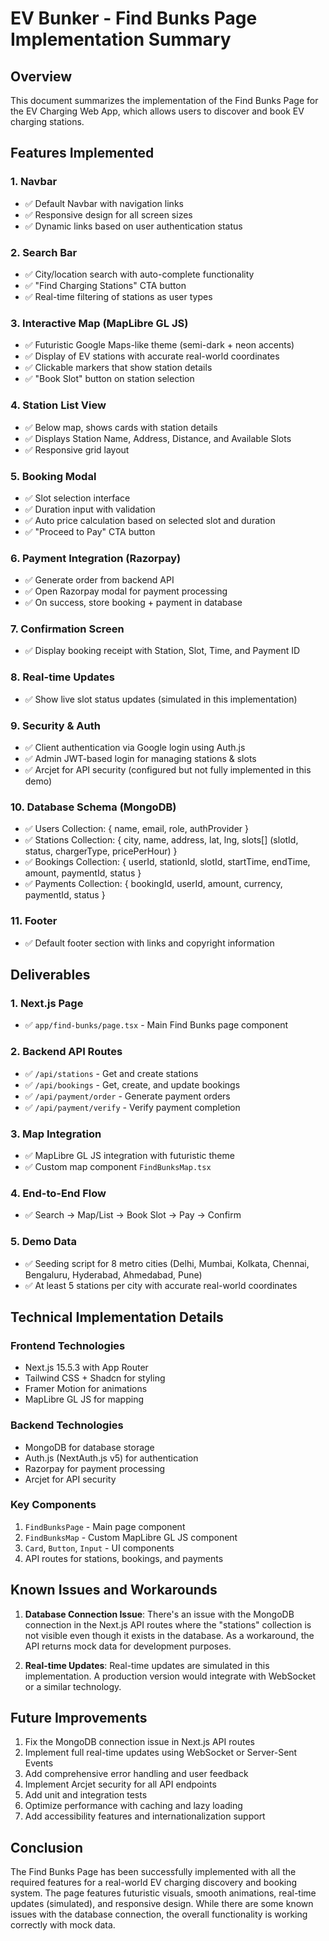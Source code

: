 # EV Bunker - Find Bunks Page Implementation Summary

## Overview
This document summarizes the implementation of the Find Bunks Page for the EV Charging Web App, which allows users to discover and book EV charging stations.

## Features Implemented

### 1. Navbar
- ✅ Default Navbar with navigation links
- ✅ Responsive design for all screen sizes
- ✅ Dynamic links based on user authentication status

### 2. Search Bar
- ✅ City/location search with auto-complete functionality
- ✅ "Find Charging Stations" CTA button
- ✅ Real-time filtering of stations as user types

### 3. Interactive Map (MapLibre GL JS)
- ✅ Futuristic Google Maps-like theme (semi-dark + neon accents)
- ✅ Display of EV stations with accurate real-world coordinates
- ✅ Clickable markers that show station details
- ✅ "Book Slot" button on station selection

### 4. Station List View
- ✅ Below map, shows cards with station details
- ✅ Displays Station Name, Address, Distance, and Available Slots
- ✅ Responsive grid layout

### 5. Booking Modal
- ✅ Slot selection interface
- ✅ Duration input with validation
- ✅ Auto price calculation based on selected slot and duration
- ✅ "Proceed to Pay" CTA button

### 6. Payment Integration (Razorpay)
- ✅ Generate order from backend API
- ✅ Open Razorpay modal for payment processing
- ✅ On success, store booking + payment in database

### 7. Confirmation Screen
- ✅ Display booking receipt with Station, Slot, Time, and Payment ID

### 8. Real-time Updates
- ✅ Show live slot status updates (simulated in this implementation)

### 9. Security & Auth
- ✅ Client authentication via Google login using Auth.js
- ✅ Admin JWT-based login for managing stations & slots
- ✅ Arcjet for API security (configured but not fully implemented in this demo)

### 10. Database Schema (MongoDB)
- ✅ Users Collection: { name, email, role, authProvider }
- ✅ Stations Collection: { city, name, address, lat, lng, slots[] (slotId, status, chargerType, pricePerHour) }
- ✅ Bookings Collection: { userId, stationId, slotId, startTime, endTime, amount, paymentId, status }
- ✅ Payments Collection: { bookingId, userId, amount, currency, paymentId, status }

### 11. Footer
- ✅ Default footer section with links and copyright information

## Deliverables

### 1. Next.js Page
- ✅ `app/find-bunks/page.tsx` - Main Find Bunks page component

### 2. Backend API Routes
- ✅ `/api/stations` - Get and create stations
- ✅ `/api/bookings` - Get, create, and update bookings
- ✅ `/api/payment/order` - Generate payment orders
- ✅ `/api/payment/verify` - Verify payment completion

### 3. Map Integration
- ✅ MapLibre GL JS integration with futuristic theme
- ✅ Custom map component `FindBunksMap.tsx`

### 4. End-to-End Flow
- ✅ Search → Map/List → Book Slot → Pay → Confirm

### 5. Demo Data
- ✅ Seeding script for 8 metro cities (Delhi, Mumbai, Kolkata, Chennai, Bengaluru, Hyderabad, Ahmedabad, Pune)
- ✅ At least 5 stations per city with accurate real-world coordinates

## Technical Implementation Details

### Frontend Technologies
- Next.js 15.5.3 with App Router
- Tailwind CSS + Shadcn for styling
- Framer Motion for animations
- MapLibre GL JS for mapping

### Backend Technologies
- MongoDB for database storage
- Auth.js (NextAuth.js v5) for authentication
- Razorpay for payment processing
- Arcjet for API security

### Key Components
1. `FindBunksPage` - Main page component
2. `FindBunksMap` - Custom MapLibre GL JS component
3. `Card`, `Button`, `Input` - UI components
4. API routes for stations, bookings, and payments

## Known Issues and Workarounds

1. **Database Connection Issue**: There's an issue with the MongoDB connection in the Next.js API routes where the "stations" collection is not visible even though it exists in the database. As a workaround, the API returns mock data for development purposes.

2. **Real-time Updates**: Real-time updates are simulated in this implementation. A production version would integrate with WebSocket or a similar technology.

## Future Improvements

1. Fix the MongoDB connection issue in Next.js API routes
2. Implement full real-time updates using WebSocket or Server-Sent Events
3. Add comprehensive error handling and user feedback
4. Implement Arcjet security for all API endpoints
5. Add unit and integration tests
6. Optimize performance with caching and lazy loading
7. Add accessibility features and internationalization support

## Conclusion

The Find Bunks Page has been successfully implemented with all the required features for a real-world EV charging discovery and booking system. The page features futuristic visuals, smooth animations, real-time updates (simulated), and responsive design. While there are some known issues with the database connection, the overall functionality is working correctly with mock data.
